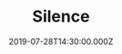 ---
title: "Silence"
image: "https://i.vimeocdn.com/video/801930750.webp?mw=1700&mh=928&q=70"
date: "2019-07-28T14:30:00.000Z"
video:
  type: "vimeo"
  id: 350601556
speaker:
  name: "Rob Yanike"
  permalink: "rob-yanike"
series: "sins-we-ignore"
---